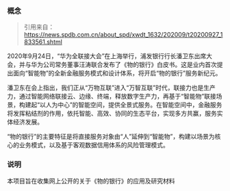 ### 概念
> 引用来自：https://news.spdb.com.cn/about_spd/xwdt_1632/202009/t20200927_1833561.shtml

2020年9月24日，“华为全联接大会”在上海举行，浦发银行行长潘卫东出席大会，并与华为公司常务董事汪涛联合发布了《物的银行》白皮书。这是业内首次提出面向“智能物”的全新金融服务模式和设计体系，将开启“物的银行”服务新纪元。

潘卫东在会上指出，我们正从“万物互联”进入“万智互联”时代，联接力也是生产力，通过智能网络联接云、边缘、终端，释放数字生产力，再基于“智能物”联接场景，构建起“以人为中心”的智能空间，提供全景式服务。在智能空间中，金融服务将发挥粘结剂的作用，依托智能、高效、协同的生态平台，实现多方共赢，服务实体经济发展。 

“物的银行”的主要特征是将直接服务对象由“人”延伸到“智能物”，构建以场景为核心的业务模式，以及基于客观数据信用体系的风险管理模式。 

### 说明
本项目旨在收集网上公开的关于《物的银行》的应用及研究材料
